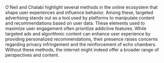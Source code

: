 O'Neil and Chalabi highlight several methods in the online ecosystem that shape user experiences and influence behavior. Among these, targeted advertising stands out as a tool used by platforms to manipulate content and recommendations based on user data. These elements used to maximize user engagement often prioritize addictive features.
While targeted ads and algorithmic content can enhance user experience by providing personalized recommendations, their presence raises concerns regarding privacy infringement and the reinforcement of echo chambers. Without these methods, the internet might indeed offer a broader range of perspectives and content. 
